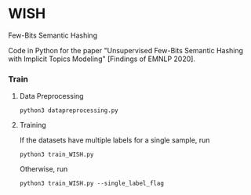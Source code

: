 # WISH

Few-Bits Semantic Hashing

Code in Python for the paper "Unsupervised Few-Bits Semantic Hashing with Implicit Topics Modeling" [Findings of EMNLP 2020].

### Train

1. Data Preprocessing

    ```
    python3 datapreprocessing.py
    ```
    
2. Training

   If the datasets have multiple labels for a single sample, run

   ```
   python3 train_WISH.py
   ```
    
   Otherwise, run

    ```
    python3 train_WISH.py --single_label_flag
    ```
    
